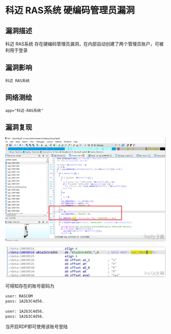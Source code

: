 # 

# 科迈 RAS系统 硬编码管理员漏洞

## 漏洞描述

科迈 RAS系统 存在硬编码管理员漏洞，在内部自动创建了两个管理员账户，可被利用于登录

## 漏洞影响

```
科迈 RAS系统
```

## 网络测绘

```
app="科迈-RAS系统"
```

## 漏洞复现

![](./images/202202091840562.png)

![](./images/202202091840042.png)



可得知存在的账号密码为



```plain
user: RASCOM
pass: 1A2b3C4d56.

user: 1A2b3C4d56.
pass: 1A2b3C4d56.
```



当开启RDP即可使用该账号登陆


